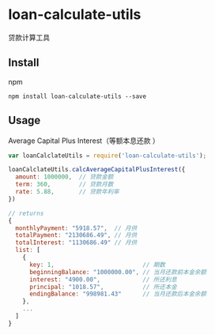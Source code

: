 # loan-calculate-utils

贷款计算工具

## Install

npm

```shell
npm install loan-calculate-utils --save
```

## Usage

Average Capital Plus Interest（等额本息还款 ）

```js
var loanCalclateUtils = require('loan-calculate-utils');

loanCalclateUtils.calcAverageCapitalPlusInterest({
  amount: 1000000,  // 贷款金额
  term: 360,        // 贷款月数
  rate: 5.88,       // 贷款年利率
})

// returns
{
  monthlyPayment: "5918.57",  // 月供
  totalPayment: "2130686.49", // 月供
  totalInterest: "1130686.49" // 月供
  list: [
    {
      key: 1,                         // 期数
      beginningBalance: "1000000.00", // 当月还款前本金余额
      interest: "4900.00",            // 所还利息
      principal: "1018.57",           // 所还本金
      endingBalance: "998981.43"      // 当月还款后本金余额
    },
    ...
  ]
}
```

